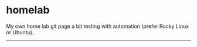 # homelab
My own home lab git page a bit testing with automation (prefer Rocky Linux or Ubuntu).

---


